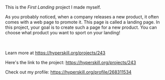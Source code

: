 This is the *First Landing* project I made myself.


<p>As you probably noticed, when a company releases a new product, it often comes with a web page to promote it. This page is called a landing page. In this project, your goal is to create such a page for a new product. You can choose what product you want to sport on your landing!</p><br/><br/>Learn more at <a href="https://hyperskill.org/projects/243?utm_source=ide&utm_medium=ide&utm_campaign=ide&utm_content=project-card">https://hyperskill.org/projects/243</a>

Here's the link to the project: https://hyperskill.org/projects/243

Check out my profile: https://hyperskill.org/profile/268311534